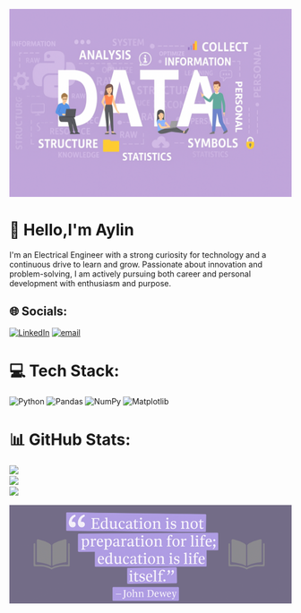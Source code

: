 ![image alt](https://github.com/AylinOguz/AylinOguz/blob/main/data.png?raw=true)


# 💫 Hello,I'm Aylin

I'm an Electrical Engineer with a strong curiosity for technology and a continuous drive to learn and grow. Passionate about innovation and problem-solving, I am actively pursuing both career and personal development with enthusiasm and purpose.


## 🌐 Socials:
[![LinkedIn](https://img.shields.io/badge/LinkedIn-%230077B5.svg?logo=linkedin&logoColor=white)](https://linkedin.com/in/aylinoguz) [![email](https://img.shields.io/badge/Email-D14836?logo=gmail&logoColor=white)](mailto:aylinbulutoguz@gmail.com) 

# 💻 Tech Stack:
![Python](https://img.shields.io/badge/python-3670A0?style=for-the-badge&logo=python&logoColor=ffdd54) ![Pandas](https://img.shields.io/badge/pandas-%23150458.svg?style=for-the-badge&logo=pandas&logoColor=white) ![NumPy](https://img.shields.io/badge/numpy-%23013243.svg?style=for-the-badge&logo=numpy&logoColor=white) ![Matplotlib](https://img.shields.io/badge/Matplotlib-%23ffffff.svg?style=for-the-badge&logo=Matplotlib&logoColor=black)


# 📊 GitHub Stats:
![](https://github-readme-stats.vercel.app/api?username=AylinOguz&theme=buefy&hide_border=true&include_all_commits=false&count_private=false)<br/>
![](https://nirzak-streak-stats.vercel.app/?user=AylinOguz&theme=buefy&hide_border=true)<br/>
![](https://github-readme-stats.vercel.app/api/top-langs/?username=AylinOguz&theme=buefy&hide_border=true&include_all_commits=false&count_private=false&layout=compact)

<!-- Proudly created with GPRM ( https://gprm.itsvg.in ) -->



![image alt](https://github.com/AylinOguz/AylinOguz/blob/main/john%20Dewey.png?raw=true)
